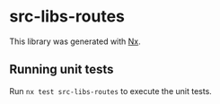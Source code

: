 # src-libs-routes

This library was generated with [Nx](https://nx.dev).

## Running unit tests

Run `nx test src-libs-routes` to execute the unit tests.
